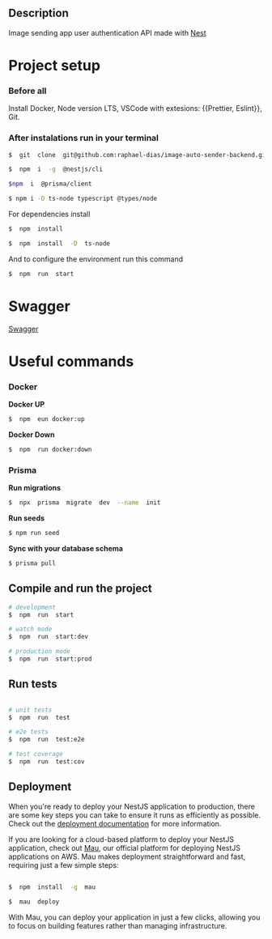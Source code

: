 ## Description

Image sending app user authentication API made with [Nest](https://github.com/nestjs/nest) 

 

# Project setup
### Before all
Install Docker,
Node version LTS,
VSCode with extesions: {{Prettier, Eslint}},
Git.

### After instalations run in your terminal

```bash
$  git  clone  git@github.com:raphael-dias/image-auto-sender-backend.git

$  npm  i  -g  @nestjs/cli

$npm  i  @prisma/client

$ npm i -D ts-node typescript @types/node
```
For dependencies install
```bash
$  npm  install  
```
```bash
$  npm  install  -D  ts-node
```
And to configure the environment run this command
```bash
$  npm  run  start
```

# Swagger

[Swagger](http://localhost:3000/api) 

# Useful commands

### Docker 

**Docker UP**
```bash
$  npm  eun docker:up
```
**Docker Down**
```bash
$  npm  run docker:down
```
### Prisma
**Run migrations**
```bash
$  npx  prisma  migrate  dev  --name  init
```
**Run seeds**
```bash
$ npm run seed
```
**Sync with your database schema**
```bash
$ prisma pull
```

## Compile and run the project
```bash
# development
$  npm  run  start

# watch mode
$  npm  run  start:dev

# production mode
$  npm  run  start:prod

```
## Run tests
```bash

# unit tests
$  npm  run  test

# e2e tests
$  npm  run  test:e2e

# test coverage
$  npm  run  test:cov

```
## Deployment
When you're ready to deploy your NestJS application to production, there are some key steps you can take to ensure it runs as efficiently as possible. Check out the [deployment documentation](https://docs.nestjs.com/deployment) for more information.

If you are looking for a cloud-based platform to deploy your NestJS application, check out [Mau](https://mau.nestjs.com), our official platform for deploying NestJS applications on AWS. Mau makes deployment straightforward and fast, requiring just a few simple steps:

```bash

$  npm  install  -g  mau

$  mau  deploy

```

With Mau, you can deploy your application in just a few clicks, allowing you to focus on building features rather than managing infrastructure.

